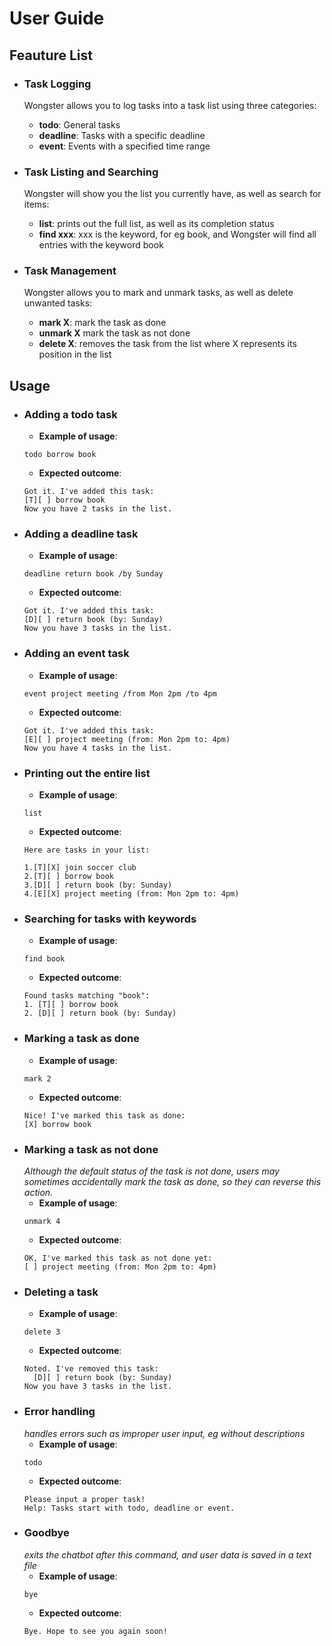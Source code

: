 # User Guide

## Feauture List
- ### Task Logging
    Wongster allows you to log tasks into a task list using three categories:
    + **todo**: General tasks
    + **deadline**: Tasks with a specific deadline
    + **event**: Events with a specified time range
  
- ### Task Listing and Searching
  Wongster will show you the list you currently have, as well as search for items:
  + **list**: prints out the full list, as well as its completion status
  + **find xxx**: xxx is the keyword, for eg book, and Wongster will find all
    entries with the keyword book
  
- ### Task Management
    Wongster allows you to mark and unmark tasks, as well as delete unwanted tasks:
    + **mark X**: mark the task as done
    + **unmark X** mark the task as not done
    + **delete X**: removes the task from the list
    where X represents its position in the list

## Usage

+ ### Adding a todo task
  + **Example of usage**: 
  ````
  todo borrow book
  ````
  + **Expected outcome**:
  ````
  Got it. I've added this task:
  [T][ ] borrow book
  Now you have 2 tasks in the list.
  ````
+ ### Adding a deadline task
  + **Example of usage**:
  ````
  deadline return book /by Sunday
  ````
  + **Expected outcome**:
  ````
  Got it. I've added this task:
  [D][ ] return book (by: Sunday)
  Now you have 3 tasks in the list.
  ````
+ ### Adding an event task
  + **Example of usage**:
  ````
  event project meeting /from Mon 2pm /to 4pm
  ````
  + **Expected outcome**:
  ````
  Got it. I've added this task:
  [E][ ] project meeting (from: Mon 2pm to: 4pm)
  Now you have 4 tasks in the list.
  ````
+ ### Printing out the entire list
  + **Example of usage**:
  ````
  list
  ````
  + **Expected outcome**:
  ````
  Here are tasks in your list:
  
  1.[T][X] join soccer club
  2.[T][ ] borrow book
  3.[D][ ] return book (by: Sunday)
  4.[E][X] project meeting (from: Mon 2pm to: 4pm)
  ````
+ ### Searching for tasks with keywords
  + **Example of usage**:
  ````
  find book
  ````
  + **Expected outcome**:
  ````
  Found tasks matching "book":
  1. [T][ ] borrow book
  2. [D][ ] return book (by: Sunday)
  ````
+ ### Marking a task as done
  + **Example of usage**:
  ````
  mark 2
  ````
  + **Expected outcome**:
  ````
  Nice! I've marked this task as done: 
  [X] borrow book
  ````
+ ### Marking a task as not done
  _Although the default status of the task is not done, users may sometimes
accidentally mark the task as done, so they can reverse this action._
  + **Example of usage**:
  ````
  unmark 4
  ````
  + **Expected outcome**:
  ````
  OK, I've marked this task as not done yet: 
  [ ] project meeting (from: Mon 2pm to: 4pm)
  ````
+ ### Deleting a task
  + **Example of usage**:
  ````
  delete 3
  ````
  + **Expected outcome**:
  ````
  Noted. I've removed this task: 
    [D][ ] return book (by: Sunday)
  Now you have 3 tasks in the list.
  ````
+ ### Error handling 
  _handles errors such as improper user input, eg without descriptions_
  + **Example of usage**:
  ````
  todo
  ````
  + **Expected outcome**:
  ````
  Please input a proper task!
  Help: Tasks start with todo, deadline or event.
  ````
+ ### Goodbye
  _exits the chatbot after this command, and user data is saved in a text file_
  + **Example of usage**:
  ````
  bye
  ````
  + **Expected outcome**:
  ````
  Bye. Hope to see you again soon!
  ````